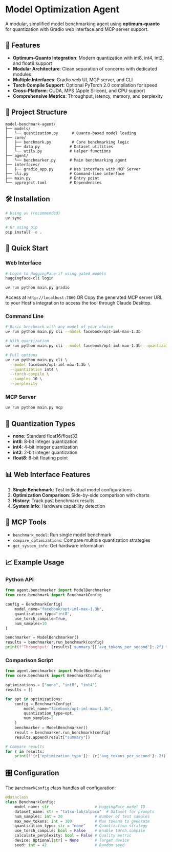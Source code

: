 # Model Optimization Agent

A modular, simplified model benchmarking agent using **optimum-quanto** for quantization with Gradio web interface and MCP server support.

## 🚀 Features

- **Optimum-Quanto Integration**: Modern quantization with int8, int4, int2, and float8 support
- **Modular Architecture**: Clean separation of concerns with dedicated modules
- **Multiple Interfaces**: Gradio web UI, MCP server, and CLI
- **Torch Compile Support**: Optional PyTorch 2.0 compilation for speed
- **Cross-Platform**: CUDA, MPS (Apple Silicon), and CPU support
- **Comprehensive Metrics**: Throughput, latency, memory, and perplexity

## 📁 Project Structure

```
model-benchmark-agent/
├── models/
│   └── quantization.py      # Quanto-based model loading
├── core/
│   ├── benchmark.py         # Core benchmarking logic  
│   ├── data.py             # Dataset utilities
│   └── utils.py            # Helper functions
├── agent/
│   └── benchmarker.py      # Main benchmarking agent
├── interfaces/
│   ├── gradio_app.py       # Web interface with MCP Server
├── cli.py                  # Command-line interface
├── main.py                 # Entry point
└── pyproject.toml          # Dependencies
```

## 🛠 Installation

```bash
# Using uv (recommended)
uv sync

# Or using pip
pip install -e .
```

## 🎯 Quick Start

### Web Interface
```bash
# Login to HuggingFace if using gated models
huggingface-cli login

uv run python main.py gradio
```
Access at `http://localhost:7860`
OR
Copy the generated MCP server URL to your Host's integration to access the tool through Claude Desktop.

### Command Line
```bash
# Basic benchmark with any model of your choice
uv run python main.py cli --model facebook/opt-iml-max-1.3b

# With quantization
uv run python main.py cli --model facebook/opt-iml-max-1.3b --quantization int8

# Full options
uv run python main.py cli \
  --model facebook/opt-iml-max-1.3b \
  --quantization int4 \
  --torch-compile \
  --samples 10 \
  --perplexity
```

### MCP Server
```bash
uv run python main.py mcp
```

## 🔧 Quantization Types

- **none**: Standard float16/float32
- **int8**: 8-bit integer quantization  
- **int4**: 4-bit integer quantization
- **int2**: 2-bit integer quantization  
- **float8**: 8-bit floating point

## 📊 Web Interface Features

1. **Single Benchmark**: Test individual model configurations
2. **Optimization Comparison**: Side-by-side comparison with charts
3. **History**: Track past benchmark results
4. **System Info**: Hardware capability detection

## 🔌 MCP Tools

- `benchmark_model`: Run single model benchmark
- `compare_optimizations`: Compare multiple quantization strategies  
- `get_system_info`: Get hardware information

## 📈 Example Usage

### Python API
```python
from agent.benchmarker import ModelBenchmarker
from core.benchmark import BenchmarkConfig

config = BenchmarkConfig(
    model_name="facebook/opt-iml-max-1.3b",
    quantization_type="int8",
    use_torch_compile=True,
    num_samples=10
)

benchmarker = ModelBenchmarker()
results = benchmarker.run_benchmark(config)
print(f"Throughput: {results['summary']['avg_tokens_per_second']:.2f} tok/s")
```

### Comparison Script
```python
from agent.benchmarker import ModelBenchmarker
from core.benchmark import BenchmarkConfig

optimizations = ["none", "int8", "int4"]
results = []

for opt in optimizations:
    config = BenchmarkConfig(
        model_name="facebook/opt-iml-max-1.3b",
        quantization_type=opt,
        num_samples=5
    )
    benchmarker = ModelBenchmarker()
    result = benchmarker.run_benchmark(config)
    results.append(result["summary"])

# Compare results
for r in results:
    print(f"{r['optimization_type']}: {r['avg_tokens_per_second']:.2f} tok/s")
```

## 🎛 Configuration

The `BenchmarkConfig` class handles all configuration:

```python
@dataclass
class BenchmarkConfig:
    model_name: str                    # HuggingFace model ID
    dataset_name: str = "tatsu-lab/alpaca"  # Dataset for prompts
    num_samples: int = 20              # Number of test samples
    max_new_tokens: int = 100          # Max tokens to generate
    quantization_type: str = "none"    # Quantization strategy
    use_torch_compile: bool = False    # Enable torch.compile
    calculate_perplexity: bool = False # Quality metric
    device: Optional[str] = None       # Target device
    seed: int = 42                     # Random seed
```

